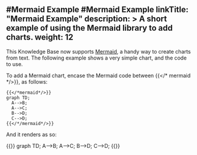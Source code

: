 #Mermaid Example
#Mermaid Example
linkTitle: "Mermaid Example"
description: >
    A short example of using the Mermaid library to add charts.
weight: 12
---
This Knowledge Base now supports [Mermaid](https://mermaid-js.github.io/mermaid/#/), a handy way to create charts from text.  The following example shows a very simple chart, and the code to use.

To add a Mermaid chart, encase the Mermaid code between {{</* mermaid */>}}, as follows:



```text
{{</*mermaid*/>}}
graph TD;
  A-->B;
  A-->C;
  B-->D;
  C-->D;
{{</*/mermaid*/>}}
```

And it renders as so:

{{<mermaid>}}
graph TD;
  A-->B;
  A-->C;
  B-->D;
  C-->D;
{{</mermaid>}}
